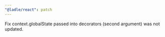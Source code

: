 ```yaml
---
"@ladle/react": patch
---
```


Fix context.globalState passed into decorators (second argument) was not updated.
